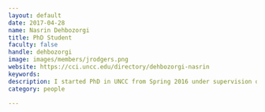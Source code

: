 ```yaml
---
layout: default
date: 2017-04-28
name: Nasrin Dehbozorgi
title: PhD Student
faculty: false
handle: dehbozorgi
image: images/members/jrodgers.png
website: https://cci.uncc.edu/directory/dehbozorgi-nasrin
keywords:  
description: I started PhD in UNCC from Spring 2016 under supervision of <a href="http://maryloumaher.net">Dr. Mary Lou Maher</a>
category: people

---
```

